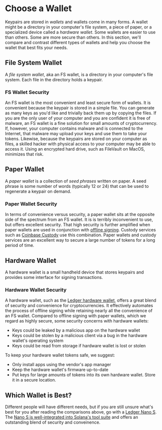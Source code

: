 # Choose a Wallet

Keypairs are stored in *wallets* and wallets come in many forms. A wallet might
be a directory in your computer's file system, a piece of paper, or a
specialized device called a *hardware wallet*. Some wallets are easier to use
than others.  Some are more secure than others. In this section, we'll compare
and contrast different types of wallets and help you choose the wallet that
best fits your needs.

## File System Wallet

A *file system wallet*, aka an FS wallet, is a directory in your computer's
file system. Each file in the directory holds a keypair.

### FS Wallet Security

An FS wallet is the most convenient and least secure form of wallets. It is
convenient because the keypair is stored in a simple file. You can generate as
many keys as you'd like and trivially back them up by copying the files. If you
are the only user of your computer and you are confident it is free of malware,
an FS wallet is a fine solution for small amounts of cryptocurrency. If,
however, your computer contains malware and is connected to the Internet, that
malware may upload your keys and use them to take your tokens. Likewise,
because the keypairs are stored on your computer as files, a skilled hacker
with physical access to your computer may be able to access it. Using an
encrypted hard drive, such as FileVault on MacOS, minimizes that risk.

## Paper Wallet

A *paper wallet* is a collection of *seed phrases* written on paper. A seed
phrase is some number of words (typically 12 or 24) that can be used to
regenerate a keypair on demand.

### Paper Wallet Security

In terms of convenience versus security, a paper wallet sits at the opposite
side of the spectrum from an FS wallet. It is is terribly inconvenient to use,
but offers excellent security. That high security is further amplified when
paper wallets are used in conjunction with [offline
signing](../offline-signing). Custody services such as [Coinbase
Custody](https://custody.coinbase.com/) use this combination.  Paper wallets
and custody services are an excellent way to secure a large number of tokens
for a long period of time.

## Hardware Wallet

A hardware wallet is a small handheld device that stores keypairs and provides
some interface for signing transactions.

### Hardware Wallet Security

A hardware wallet, such as the [Ledger hardware
wallet](https://www.ledger.com/), offers a great blend of security and
convenience for cryptocurrencies. It effectively automates the process of
offline signing while retaining nearly all the convenience of an FS wallet.
Compared to offline signing with paper wallets, which we regard as highly
secure, some security concerns with hardware wallets:

* Keys could be leaked by a malicious app on the hardware wallet
* Keys could be stolen by a malicious client via a bug in the hardware wallet's
  operating system
* Keys could be read from storage if hardware wallet is lost or stolen

To keep your hardware wallet tokens safe, we suggest:

* Only install apps using the vendor's app manager
* Keep the hardware wallet's firmware up-to-date
* Put keys for large amounts of tokens into its own hardware wallet. Store it
  in a secure location.

## Which Wallet is Best?

Different people will have different needs, but if you are still unsure what's
best for you after reading the comparisons above, go with a [Ledger Nano
S](https://shop.ledger.com/products/ledger-nano-s). The [Nano S is
well-integrated into Solana's tool suite](../remote-wallet/ledger) and offers
an outstanding blend of security and conveinence.
